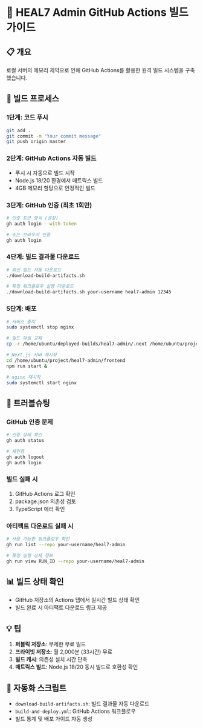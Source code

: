 # 🚀 HEAL7 Admin GitHub Actions 빌드 가이드

## 📋 개요
로컬 서버의 메모리 제약으로 인해 GitHub Actions를 활용한 원격 빌드 시스템을 구축했습니다.

## 🎯 빌드 프로세스

### 1단계: 코드 푸시
```bash
git add .
git commit -m "Your commit message"
git push origin master
```

### 2단계: GitHub Actions 자동 빌드
- 푸시 시 자동으로 빌드 시작
- Node.js 18/20 환경에서 매트릭스 빌드
- 4GB 메모리 할당으로 안정적인 빌드

### 3단계: GitHub 인증 (최초 1회만)
```bash
# 인증 토큰 방식 (권장)
gh auth login --with-token

# 또는 브라우저 인증
gh auth login
```

### 4단계: 빌드 결과물 다운로드
```bash
# 최신 빌드 자동 다운로드
./download-build-artifacts.sh

# 특정 워크플로우 실행 다운로드
./download-build-artifacts.sh your-username heal7-admin 12345
```

### 5단계: 배포
```bash
# 서비스 중지
sudo systemctl stop nginx

# 빌드 파일 교체
cp -r /home/ubuntu/deployed-builds/heal7-admin/.next /home/ubuntu/project/heal7-admin/frontend/

# Next.js 서버 재시작
cd /home/ubuntu/project/heal7-admin/frontend
npm run start &

# nginx 재시작
sudo systemctl start nginx
```

## 🔧 트러블슈팅

### GitHub 인증 문제
```bash
# 인증 상태 확인
gh auth status

# 재인증
gh auth logout
gh auth login
```

### 빌드 실패 시
1. GitHub Actions 로그 확인
2. package.json 의존성 검토
3. TypeScript 에러 확인

### 아티팩트 다운로드 실패 시
```bash
# 사용 가능한 워크플로우 확인
gh run list --repo your-username/heal7-admin

# 특정 실행 상세 정보
gh run view RUN_ID --repo your-username/heal7-admin
```

## 📊 빌드 상태 확인
- GitHub 저장소의 Actions 탭에서 실시간 빌드 상태 확인
- 빌드 완료 시 아티팩트 다운로드 링크 제공

## 💡 팁
1. **퍼블릭 저장소**: 무제한 무료 빌드
2. **프라이빗 저장소**: 월 2,000분 (33시간) 무료
3. **빌드 캐시**: 의존성 설치 시간 단축
4. **매트릭스 빌드**: Node.js 18/20 동시 빌드로 호환성 확인

## 🔄 자동화 스크립트
- `download-build-artifacts.sh`: 빌드 결과물 자동 다운로드
- `build-and-deploy.yml`: GitHub Actions 워크플로우
- 빌드 통계 및 배포 가이드 자동 생성